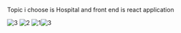 
Topic i choose is Hospital and front end is react application

![3](https://user-images.githubusercontent.com/86702090/182938028-94941383-a26c-4e56-9b74-033e521afd68.png)
![2](https://user-images.githubusercontent.com/86702090/182938052-4ade80fb-2ccf-4109-9e99-b16af731bca4.PNG)
![1](https://user-images.githubusercontent.com/86702090/182938080-50779398-a916-40c7-9102-5eef755d7f8e.PNG)![3](https://user-images.githubusercontent.com/86702090/182938472-f093e0f8-2994-4899-bf5e-cfdcd4aa44b6.PNG)
